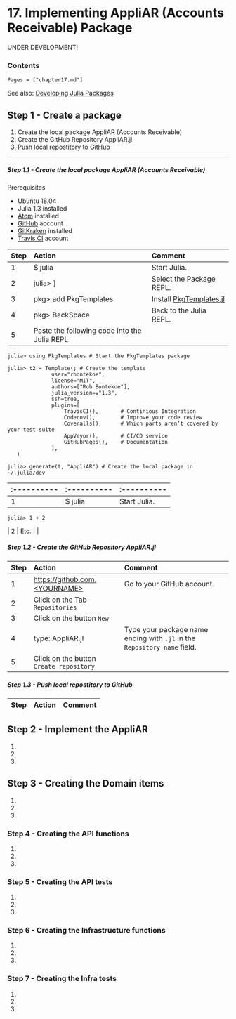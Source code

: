 # 17. Implementing AppliAR (Accounts Receivable) Package

UNDER DEVELOPMENT!

### Contents

```@contents
Pages = ["chapter17.md"]
```

See also: [Developing Julia Packages](https://www.youtube.com/watch?v=QVmU29rCjaA)

## Step 1 - Create a package
1.  Create the local package AppliAR (Accounts Receivable)
2.  Create the GitHub Repository AppliAR.jl
3.  Push local repostitory to GitHub

---

##### Step 1.1 - Create the local package AppliAR (Accounts Receivable)

Prerequisites
- Ubuntu 18.04
- Julia 1.3 installed
- [Atom](https://atom.io/) installed
- [GitHub](https://github.com/) account
- [GitKraken](https://www.gitkraken.com/pricing) installed
- [Travis CI](https://travis-ci.com/) account

|Step     | Action      | Comment |
|:---------- | :---------- |:---------- |
| 1 | $ julia | Start Julia. |
| 2 | julia> ] | Select the Package REPL. |
| 3 | pkg> add PkgTemplates | Install [PkgTemplates.jl](https://github.com/invenia/PkgTemplates.jl) |
| 4 | pkg> BackSpace | Back to the Julia REPL. |
| 5 | Paste the following code into the Julia REPL | |

    julia> using PkgTemplates # Start the PkgTemplates package

    julia> t2 = Template(; # Create the template
                  user="rbontekoe",
                  license="MIT",
                  authors=["Rob Bontekoe"],
                  julia_version=v"1.3",
                  ssh=true,
                  plugins=[
                      TravisCI(),       # Continious Integration
                      Codecov(),        # Improve your code review
                      Coveralls(),      # Which parts aren’t covered by your test suite
                      AppVeyor(),       # CI/CD service
                      GitHubPages(),    # Documentation
                  ],
       )

    julia> generate(t, "AppliAR") # Create the local package in ~/.julia/dev


|:---------- | :---------- |:---------- |
|:---------- | :---------- |:---------- |
| 1 | $ julia | Start Julia. |
    julia> 1 + 2
| 2 | Etc. | |

##### Step 1.2 - Create the GitHub Repository AppliAR.jl

|Step     | Action      | Comment |
|:---------- | :---------- |:---------- |
| 1 | https://github.com.<YOURNAME> | Go to your GitHub account. |
| 2 | Click on the Tab `Repositories` | |
| 3 | Click on the button `New` | |
| 4 | type: AppliAR.jl | Type your package name ending with `.jl` in the `Repository name` field. |
| 5 | Click on the button `Create repository` | |

##### Step 1.3 - Push local repostitory to GitHub

|Step     | Action      | Comment |
|:---------- | :---------- |:---------- |



## Step 2 - Implement the AppliAR
1.  
2.  
3.  

## Step 3 - Creating the Domain items
1.  
2.  
3.

### Step 4 - Creating the API functions
1.  
2.  
3.  

### Step 5 - Creating the API tests
1.  
2.  
3.  

### Step 6 - Creating the Infrastructure functions
1.  
2.  
3.  

### Step 7 - Creating the Infra tests
1.  
2.  
3.
